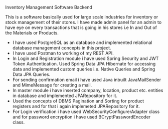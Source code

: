 Inventory Management Software Backend

This is a software basically used for large scale industries for inventory or stock management of their stores.
I have made admin panel for an admin to have eye on every transactions that is going in his stores i.e In and Out of the Materials or Products.</br>

- I have used PostgreSQL as an database and implemented relational database management concepts in this project.</br>
- I have used Postman to working of my REST API.</br>
- In Login and Registration module i have used Spring Security and JWT Token Authentication. Used Spring Data JPA Hibernate for accessing data and implemented custom
queries i.e. Native Queries and Spring Data JPA Queries.
- For sending confirmation email i have used Java inbuilt JavaMailSender and MimeMessage for creating a mail.
- In master module i have inserted company, location, product etc. entities in database and implemented JPARepository for it.
- Used the concepts of DBMS Pagination and Sorting for product registers and for that i again implemeted JPARepository for it.
- For Login verification i have used WebSecurityConfigurerAdapter class and for password encryption i have used BCryptPasswordEncoder class.
